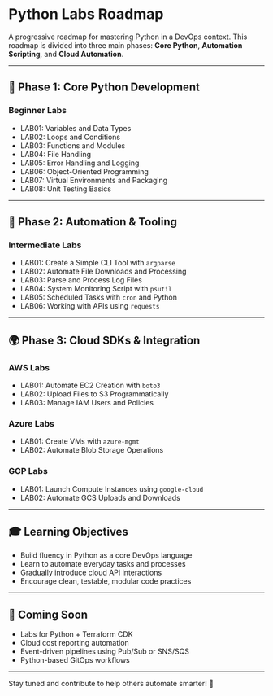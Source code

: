 # Python Labs Roadmap

A progressive roadmap for mastering Python in a DevOps context. This roadmap is divided into three main phases: **Core Python**, **Automation Scripting**, and **Cloud Automation**.

---

## 🔄 Phase 1: Core Python Development

### Beginner Labs
- LAB01: Variables and Data Types
- LAB02: Loops and Conditions
- LAB03: Functions and Modules
- LAB04: File Handling
- LAB05: Error Handling and Logging
- LAB06: Object-Oriented Programming
- LAB07: Virtual Environments and Packaging
- LAB08: Unit Testing Basics

---

## 🚀 Phase 2: Automation & Tooling

### Intermediate Labs
- LAB01: Create a Simple CLI Tool with `argparse`
- LAB02: Automate File Downloads and Processing
- LAB03: Parse and Process Log Files
- LAB04: System Monitoring Script with `psutil`
- LAB05: Scheduled Tasks with `cron` and Python
- LAB06: Working with APIs using `requests`

---

## 🌍 Phase 3: Cloud SDKs & Integration

### AWS Labs
- LAB01: Automate EC2 Creation with `boto3`
- LAB02: Upload Files to S3 Programmatically
- LAB03: Manage IAM Users and Policies

### Azure Labs
- LAB01: Create VMs with `azure-mgmt`
- LAB02: Automate Blob Storage Operations

### GCP Labs
- LAB01: Launch Compute Instances using `google-cloud`
- LAB02: Automate GCS Uploads and Downloads

---

## 🎓 Learning Objectives

- Build fluency in Python as a core DevOps language
- Learn to automate everyday tasks and processes
- Gradually introduce cloud API interactions
- Encourage clean, testable, modular code practices

---

## 📅 Coming Soon

- Labs for Python + Terraform CDK
- Cloud cost reporting automation
- Event-driven pipelines using Pub/Sub or SNS/SQS
- Python-based GitOps workflows

---

Stay tuned and contribute to help others automate smarter! 🚀

